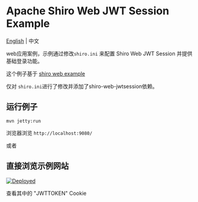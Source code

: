 # Apache Shiro Web JWT Session Example

[English](https://github.com/codflow/sample-shiro-web-jwtsession/blob/master/README.md) | 中文 

web应用案例，示例通过修改`shiro.ini` 来配置 Shiro Web JWT Session 并提供基础登录功能。


这个例子基于 [shiro web example](https://github.com/apache/shiro/tree/1.3.x/samples/web) 
 
  仅对 `shiro.ini`进行了修改并添加了shiro-web-jwtsession依赖。   


运行例子
---------------

```
mvn jetty:run
```

浏览器浏览 `http://localhost:9080/`

或者

直接浏览示例网站
---------------

[![Deployed](https://img.shields.io/badge/deployed-Web%20JWT%20Session%20Example-blue.svg?style=popout&logo=appveyor)](http://sample-shiro-web-jwtsession.herokuapp.com)


查看其中的 "JWTTOKEN" Cookie
